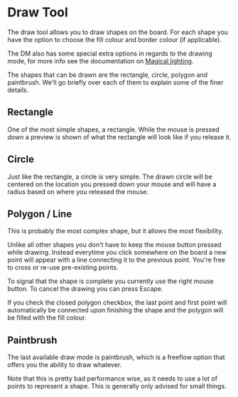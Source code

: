 # Draw Tool

The draw tool allows you to draw shapes on the board. For each shape you have the option to choose the fill colour and border colour (if applicable).

The DM also has some special extra options in regards to the drawing mode, for more info see the documentation on [Magical lighting](/docs/dm/light-shadows/).

The shapes that can be drawn are the rectangle, circle, polygon and paintbrush. We'll go briefly over each of them to explain some of the finer details.

## Rectangle

One of the most simple shapes, a rectangle. While the mouse is pressed down a preview is shown of what the rectangle will look like if you release it.

## Circle

Just like the rectangle, a circle is very simple. The drawn circle will be centered on the location you pressed down your mouse and will have a radius based on where you released the mouse.

## Polygon / Line

This is probably the most complex shape, but it allows the most flexibility.

Unlike all other shapes you don't have to keep the mouse button pressed while drawing. Instead everytime you click somewhere on the board a new point will appear with a line connecting it to the previous point. You're free to cross or re-use pre-existing points.

To signal that the shape is complete you currently use the right mouse button. To cancel the drawing you can press Escape.

If you check the closed polygon checkbox, the last point and first point will automatically be connected upon finishing the shape and the polygon will be filled with the fill colour.

## Paintbrush

The last available draw mode is paintbrush, which is a freeflow option that offers you the ability to draw whatever.

Note that this is pretty bad performance wise, as it needs to use a lot of points to represent a shape. This is generally only advised for small things.
